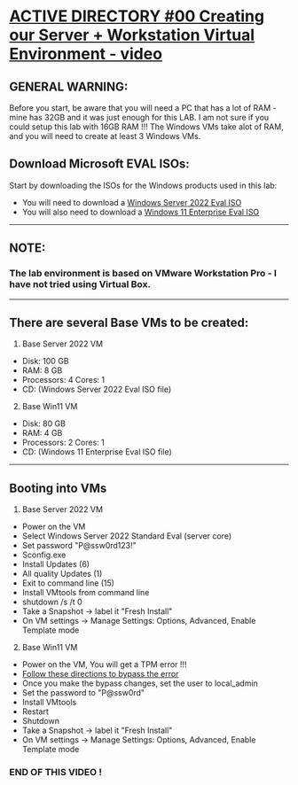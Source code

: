 # [ACTIVE DIRECTORY #00 Creating our Server + Workstation Virtual Environment - video](https://www.youtube.com/watch?v=pKtDQtsubio)
## <b>GENERAL WARNING:</b>
Before you start, be aware that you will need a PC that has a lot of RAM - mine has 32GB and it was just enough for this LAB. I am not sure if you could setup this lab with 16GB RAM !!! The Windows VMs take alot of RAM, and you will need to create at least 3 Windows VMs.
## <b>Download Microsoft EVAL ISOs:</b>
Start by downloading the ISOs for the Windows products used in this lab:
- You will need to download a [Windows Server 2022 Eval ISO](https://www.microsoft.com/en-us/evalcenter/evaluate-windows-server-2022)
- You will also need to download a [Windows 11 Enterprise Eval ISO](https://www.microsoft.com/en-us/evalcenter/evaluate-windows-11-enterprise)
---
## <b>NOTE:</b>
### The lab environment is based on VMware Workstation Pro - I have not tried using Virtual Box.
---
## There are several Base VMs to be created:
1. Base Server 2022 VM
- Disk: 100 GB
- RAM: 8 GB
- Processors: 4 Cores: 1
- CD: (Windows Server 2022 Eval ISO file)

2. Base Win11 VM
- Disk: 80 GB
- RAM: 4 GB
- Processors: 2 Cores: 1
- CD: (Windows 11 Enterprise Eval ISO file)
---
## Booting into VMs
1. Base Server 2022 VM
- Power on the VM
- Select Windows Server 2022 Standard Eval (server core)
- Set password "P@ssw0rd123!"
- Sconfig.exe
- Install Updates (6)
- All quality Updates (1)
- Exit to command line (15)
- Install VMtools from command line
- shutdown /s /t 0
- Take a Snapshot -> label it "Fresh Install"
- On VM settings -> Manage Settings: Options, Advanced, Enable Template mode

2. Base Win11 VM
- Power on the VM, You will get a TPM error !!!
- [Follow these directions to bypass the error](https://winbuzzer.com/2021/10/07/how-to-install-windows-11-without-tpm-2-xcxwbt/)
- Once you make the bypass changes, set the user to local_admin
- Set the password to "P@ssw0rd"
- Install VMtools
- Restart
- Shutdown
- Take a Snapshot -> label it "Fresh Install"
- On VM settings -> Manage Settings: Options, Advanced, Enable Template mode

### END OF THIS VIDEO !